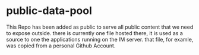 # public-data-pool

This Repo has been added as public to serve all public content that we need to expose outside.
there is currently one file hosted there, it is used as a source to one the applications running on the IM server.
that file, for examle, was copied from a personal Github Account.

